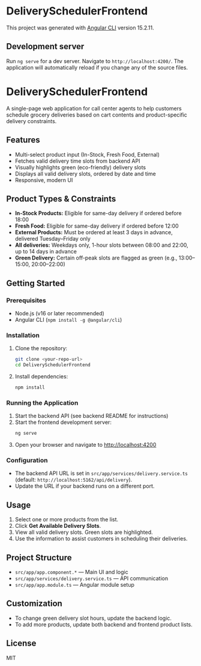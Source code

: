 # DeliverySchedulerFrontend

This project was generated with [Angular CLI](https://github.com/angular/angular-cli) version 15.2.11.

## Development server

Run `ng serve` for a dev server. Navigate to `http://localhost:4200/`. The application will automatically reload if you change any of the source files.

# DeliverySchedulerFrontend

A single-page web application for call center agents to help customers schedule grocery deliveries based on cart contents and product-specific delivery constraints.

## Features
- Multi-select product input (In-Stock, Fresh Food, External)
- Fetches valid delivery time slots from backend API
- Visually highlights green (eco-friendly) delivery slots
- Displays all valid delivery slots, ordered by date and time
- Responsive, modern UI

## Product Types & Constraints
- **In-Stock Products:** Eligible for same-day delivery if ordered before 18:00
- **Fresh Food:** Eligible for same-day delivery if ordered before 12:00
- **External Products:** Must be ordered at least 3 days in advance, delivered Tuesday–Friday only
- **All deliveries:** Weekdays only, 1-hour slots between 08:00 and 22:00, up to 14 days in advance
- **Green Delivery:** Certain off-peak slots are flagged as green (e.g., 13:00–15:00, 20:00–22:00)

## Getting Started

### Prerequisites
- Node.js (v16 or later recommended)
- Angular CLI (`npm install -g @angular/cli`)

### Installation
1. Clone the repository:
   ```bash
   git clone <your-repo-url>
   cd DeliverySchedulerFrontend
   ```
2. Install dependencies:
   ```bash
   npm install
   ```

### Running the Application
1. Start the backend API (see backend README for instructions)
2. Start the frontend development server:
   ```bash
   ng serve
   ```
3. Open your browser and navigate to [http://localhost:4200](http://localhost:4200)

### Configuration
- The backend API URL is set in `src/app/services/delivery.service.ts` (default: `http://localhost:5162/api/delivery`).
- Update the URL if your backend runs on a different port.

## Usage
1. Select one or more products from the list.
2. Click **Get Available Delivery Slots**.
3. View all valid delivery slots. Green slots are highlighted.
4. Use the information to assist customers in scheduling their deliveries.

## Project Structure
- `src/app/app.component.*` — Main UI and logic
- `src/app/services/delivery.service.ts` — API communication
- `src/app/app.module.ts` — Angular module setup

## Customization
- To change green delivery slot hours, update the backend logic.
- To add more products, update both backend and frontend product lists.

## License
MIT

